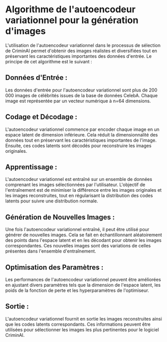 # Algorithme de l'autoencodeur variationnel pour la génération d'images
L'utilisation de l'autoencodeur variationnel dans le processus de sélection de CriminAI permet d'obtenir des images réalistes et diversifiées tout en préservant les caractéristiques importantes des données d'entrée. Le principe de cet algorithme est le suivant :



## Données d'Entrée :
Les données d'entrée pour l'autoencodeur variationnel sont plus de 200 000 images de célébrités issues de la base de données CelebA. Chaque image est représentée par un vecteur numérique à n=64 dimensions.

## Codage et Décodage :
L'autoencodeur variationnel commence par encoder chaque image en un espace latent de dimension inférieure. Cela réduit la dimensionnalité des données tout en préservant les caractéristiques importantes de l'image. Ensuite, ces codes latents sont décodés pour reconstruire les images originales.

## Apprentissage :
L'autoencodeur variationnel est entraîné sur un ensemble de données comprenant les images sélectionnées par l'utilisateur. L'objectif de l'entraînement est de minimiser la différence entre les images originales et les images reconstruites, tout en régularisant la distribution des codes latents pour suivre une distribution normale.

## Génération de Nouvelles Images :
Une fois l'autoencodeur variationnel entraîné, il peut être utilisé pour générer de nouvelles images. Cela se fait en échantillonnant aléatoirement des points dans l'espace latent et en les décodant pour obtenir les images correspondantes. Ces nouvelles images sont des variations de celles présentes dans l'ensemble d'entraînement.

## Optimisation des Paramètres :
Les performances de l'autoencodeur variationnel peuvent être améliorées en ajustant divers paramètres tels que la dimension de l'espace latent, les poids de la fonction de perte et les hyperparamètres de l'optimiseur.

## Sortie :
L'autoencodeur variationnel fournit en sortie les images reconstruites ainsi que les codes latents correspondants. Ces informations peuvent être utilisées pour sélectionner les images les plus pertinentes pour le logiciel CriminAI.
